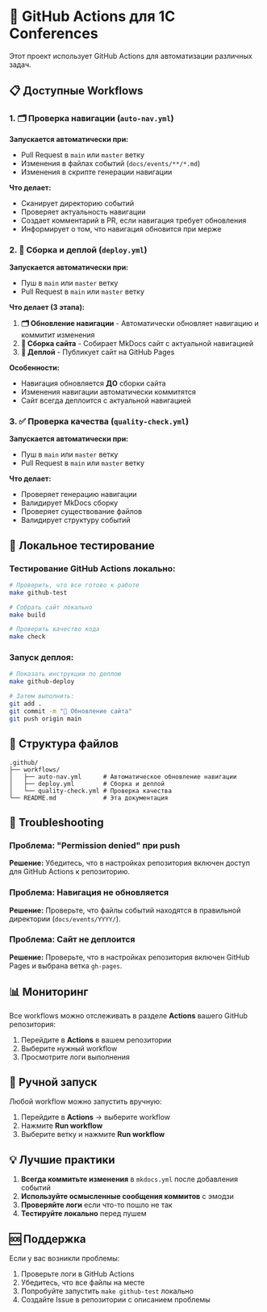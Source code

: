# 🚀 GitHub Actions для 1С Conferences

Этот проект использует GitHub Actions для автоматизации различных задач.

## 📋 Доступные Workflows

### 1. 🗂️ Проверка навигации (`auto-nav.yml`)

**Запускается автоматически при:**
- Pull Request в `main` или `master` ветку
- Изменения в файлах событий (`docs/events/**/*.md`)
- Изменения в скрипте генерации навигации

**Что делает:**
- Сканирует директорию событий
- Проверяет актуальность навигации
- Создает комментарий в PR, если навигация требует обновления
- Информирует о том, что навигация обновится при мерже

### 2. 🚀 Сборка и деплой (`deploy.yml`)

**Запускается автоматически при:**
- Пуш в `main` или `master` ветку
- Pull Request в `main` или `master` ветку

**Что делает (3 этапа):**
1. **🗂️ Обновление навигации** - Автоматически обновляет навигацию и коммитит изменения
2. **🔨 Сборка сайта** - Собирает MkDocs сайт с актуальной навигацией
3. **🚀 Деплой** - Публикует сайт на GitHub Pages

**Особенности:**
- Навигация обновляется **ДО** сборки сайта
- Изменения навигации автоматически коммитятся
- Сайт всегда деплоится с актуальной навигацией

### 3. ✅ Проверка качества (`quality-check.yml`)

**Запускается автоматически при:**
- Пуш в `main` или `master` ветку
- Pull Request в `main` или `master` ветку

**Что делает:**
- Проверяет генерацию навигации
- Валидирует MkDocs сборку
- Проверяет существование файлов
- Валидирует структуру событий

## 🔧 Локальное тестирование

### Тестирование GitHub Actions локально:

```bash
# Проверить, что все готово к работе
make github-test

# Собрать сайт локально
make build

# Проверить качество кода
make check
```

### Запуск деплоя:

```bash
# Показать инструкции по деплою
make github-deploy

# Затем выполнить:
git add .
git commit -m "🚀 Обновление сайта"
git push origin main
```

## 📁 Структура файлов

```
.github/
├── workflows/
│   ├── auto-nav.yml      # Автоматическое обновление навигации
│   ├── deploy.yml        # Сборка и деплой
│   └── quality-check.yml # Проверка качества
└── README.md             # Эта документация
```

## 🚨 Troubleshooting

### Проблема: "Permission denied" при push
**Решение:** Убедитесь, что в настройках репозитория включен доступ для GitHub Actions к репозиторию.

### Проблема: Навигация не обновляется
**Решение:** Проверьте, что файлы событий находятся в правильной директории (`docs/events/YYYY/`).

### Проблема: Сайт не деплоится
**Решение:** Проверьте, что в настройках репозитория включен GitHub Pages и выбрана ветка `gh-pages`.

## 📊 Мониторинг

Все workflows можно отслеживать в разделе **Actions** вашего GitHub репозитория:

1. Перейдите в **Actions** в вашем репозитории
2. Выберите нужный workflow
3. Просмотрите логи выполнения

## 🔄 Ручной запуск

Любой workflow можно запустить вручную:

1. Перейдите в **Actions** → выберите workflow
2. Нажмите **Run workflow**
3. Выберите ветку и нажмите **Run workflow**

## 💡 Лучшие практики

1. **Всегда коммитьте изменения** в `mkdocs.yml` после добавления событий
2. **Используйте осмысленные сообщения коммитов** с эмодзи
3. **Проверяйте логи** если что-то пошло не так
4. **Тестируйте локально** перед пушем

## 🆘 Поддержка

Если у вас возникли проблемы:

1. Проверьте логи в GitHub Actions
2. Убедитесь, что все файлы на месте
3. Попробуйте запустить `make github-test` локально
4. Создайте Issue в репозитории с описанием проблемы
